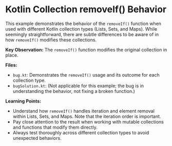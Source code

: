# Kotlin Collection removeIf() Behavior

This example demonstrates the behavior of the `removeIf()` function when used with different Kotlin collection types (Lists, Sets, and Maps). While seemingly straightforward, there are subtle differences to be aware of in how `removeIf()` modifies these collections.

**Key Observation:** The `removeIf()` function modifies the original collection in place.

**Files:**

- `bug.kt`: Demonstrates the `removeIf()` usage and its outcome for each collection type. 
- `bugSolution.kt`: (Not applicable for this example; the bug is in understanding the behavior, not fixing a broken function.)

**Learning Points:**

- Understand how `removeIf()` handles iteration and element removal within Lists, Sets, and Maps. Note that the iteration order is important.
- Pay close attention to the result when working with mutable collections and functions that modify them directly.
- Always test thoroughly across different collection types to avoid unexpected behaviors.